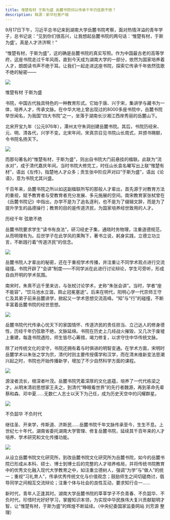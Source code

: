 ```yaml
---
title: 惟楚有材 于斯为盛 岳麓书院何以传承千年仍弦歌不绝？
description: 稿源：新华社客户端
---
```

9月17日下午，习近平总书记来到湖南大学岳麓书院考察，面对热情洋溢的青年学子，总书记说：“见到你们很高兴，让我想起岳麓书院的两句话：‘惟楚有材，于斯为盛’。真是人才济济啊！”

“惟楚有材，于斯为盛”，这的确是岳麓书院的真实写照。作为中国最古老的高等学府，这座书院走过千年风雨，直到今天成为湖南大学的一部分，依然为国家培养着人才，朗朗读书声不绝于耳。让我们一起走进这座书院，探索它传承千年依然弦歌不绝的秘密——

![](https://pics4.baidu.com/feed/3801213fb80e7becb9a78d84a505f43f9b506b0d.jpeg?token=ab3c6deeadc490427d33188a4016af2e)

惟楚有材 于斯为盛

书院，中国古代独具特色的一种教育形式。它始于唐、兴于宋，集讲学与藏书为一体，培养人才，传承文脉。在中华大地上曾出现过的8000多座书院中，岳麓书院举世闻名，为我国“四大书院”之一，坐落于湖南长沙湘江西岸秀丽的岳麓山下。

北宋开宝九年（公元976年），潭州太守朱洞创建岳麓书院。其后，书院历经宋、元、明、清各代，兴学不变。北宋年间，宋真宗召见书院山长周式，并颁书赐额，令书院名扬天下。

![](https://pics2.baidu.com/feed/6c224f4a20a446238a7675851e093f090df3d748.jpeg?token=f8eec4676e66e3a151be978303836c9c)

而那句著名的“惟楚有材，于斯为盛”，则出自书院大门前悬挂的楹联。此联为“流水对”，成于清代嘉庆年间。当时书院大修完工，时任山长袁名曜写出上联“惟楚有材”，语出《左传》，指楚地人才众多；贡生张中阶应声对曰“于斯为盛”，语出《论语》，意为书院尤其兴盛。

千百年来，岳麓书院之所以如这副楹联所写的那般人才辈出，首先源于对教育方法的重视，赋予教育者与受教育者充分发展、多元施展的空间。南宋教育家张栻曾在《岳麓书院记》中指出，办学不是为了追名逐利，也不是为了缀辑文辞，而是为了提升学生的品德操行；教育的目的是传道济民，为国家培养经世致用的人才。

历经千年 弦歌不绝

岳麓书院要求学生“读书有良法”，研习经史子集，通晓时务物理，注重道德规范，从而明理有为。后世学子在此学风的熏陶下，著书立说，躬身实践，立德立功立言，不断践行着“传道济民”的信念。

![](https://pics7.baidu.com/feed/10dfa9ec8a136327e9d43bfc16a4edeb09fac7f3.jpeg?token=ff533663aa183f8a50615ad327d9edba)

岳麓书院人才辈出的秘密，还在于重视学术传播，并注重让不同学术观点进行交流碰撞。书院开辟了“会讲”制度——不同学派在此进行讨论辩论，学生可旁听，形成自由开明的学术氛围。

南宋时，朱熹不远千里来访，与张栻讨论学术，史称“朱张会讲”。当时，学者“座不能容”，“饮马池水立涸，舆止冠冕塞途”。后来在明代，阳明心学一代宗师王守仁及其弟子前来岳麓讲学，掀起又一学术思想交流高峰。“知”与“行”的碰撞，不断丰富着岳麓书院的经世思想。

![](https://pics2.baidu.com/feed/d058ccbf6c81800aef775c02391e7efd838b47db.jpeg?token=17c3a3bfadb6f3ef6918415415a1fdd5)

岳麓书院代代传承心忧天下的家国情怀、传道济民的责任担当、立己达人的修身德性，历经千年仍弦歌不绝，文脉延绵。书院在历史上几经战火摧毁，又几次于废墟上重建，每逢书院遇险，师生皆尽心筹措，竭力修复，以求守住中华传统文脉。

除了对传统文化的坚守，书院还拥有着与时俱进的明智变通。在学术方面，宋明时岳麓学术以朱张之学为宗，清代时则主要传授儒学和汉学，而在清末维新变法思潮兴起之时，书院也开始传播新学，增加了不少自然科学方面的课程。

![](https://pics6.baidu.com/feed/622762d0f703918f8ae72605d8166b9058eec4f9.jpeg?token=e97c24447b5a4f55bb36e7e311fb08e5)

源浚者流长，根深者叶茂。岳麓书院凭着深厚的文化底蕴，培养了一代代栋梁之才。从明末清初思想家王夫之，到清代“睁眼看世界”的先行者魏源，再到革命先辈蔡和森、邓中夏……无数仁人志士以天下为己任，成为历史天空中的闪耀群星。

![](https://pics7.baidu.com/feed/d009b3de9c82d158fff9f21a0a2154dfbd3e42d0.jpeg?token=d0176bb2ed3ae90555b3dd0db3b9241a)

不负韶华 不负时代

继往圣、开来学，传斯道、济斯民……岳麓书院千年文脉传承至今，生生不息。上世纪七十年代，湖南省委托湖南大学管理、修复岳麓书院，延续其千百年来的人才培养、学术研究和文化传播功能。

![](https://pics0.baidu.com/feed/f603918fa0ec08fa1d3c2b2dd3c5706a55fbda2a.jpeg?token=29c6199616a04123312393de197d069f)

从设立岳麓书院文化研究所，到改岳麓书院文化研究所为岳麓书院，如今的岳麓书院已形成从本科、硕士、博士到博士后的完整的人才培养格局，并将传统书院教育中的优秀文化融入现代大学教育之中，如注重立德树人，强调“为学”与“做人”的统一；重视“习礼育人”，传承优秀传统文化与价值观念；鼓励师生之间切磋商讨，倡导同学之间相互交流辩论；注重个体与社会的良性互动，要求知行合一……

新时代，青年人正逢其时。湖南大学岳麓书院的莘莘学子不负青春、不负韶华、不负时代，珍惜时光好好学习，掌握知识本领，为实现中华民族伟大复兴贡献聪明才智，让“惟楚有材，于斯为盛”的辉煌不断延续。（中央纪委国家监委网站 刘芳源 整理）